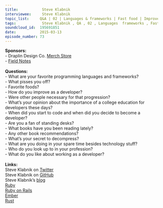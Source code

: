 ```yaml
--- 
title:           Steve Klabnik 
interviewee:     Steve Klabnik 
topic_list:     Q&A | 02 | Languages & frameworks | Fast food | Improve | Mentors | College education | Starting out | Books | Free time | Idols | Developer benefits
tags:            Steve Klabnik , QA , 02 , Languages  frameworks , Fast food , Improve , Mentors , College education , Starting out , Books , Free time , Idols , Developer benefits
soundcloud_id:  195691851
date:           2015-03-13
episode_number: 73
---
```


<p class="show_notes_display"><b>Sponsors:<br></b>- Draplin Design Co. <a rel="nofollow" target="_blank" href="http://draplin.com/merch/">Merch Store</a><br>- <a rel="nofollow" target="_blank" href="http://fieldnotesbrand.com/">Field Notes</a><br><b><br>Questions:</b><br>- What are your favorite programming languages and frameworks?<br>- What pisses you off?<br>- Favorite foods?<br>- How do you improve as a developer?<br>- Were other people necessary for that progression?<br>- What’s your opinion about the importance of a college education for developers these days?<br>- When did you start to code and when did you decide to become a developer?<br>- Are you a fan of standing desks?<br>- What books have you been reading lately?<br>- Any other book recommendations?<br>- What’s your secret to decompress?<br>- What are you doing in your spare time besides technology stuff?<br>- Who do you look up to in your profession?<br>- What do you like about working as a developer?<br><br><b>Links:</b><br>Steve Klabnik on <a rel="nofollow" target="_blank" href="https://twitter.com/steveklabnik">Twitter</a><br>Steve Klabnik on <a rel="nofollow" target="_blank" href="https://github.com/steveklabnik">GitHub</a><br>Steve Klabnik’s <a rel="nofollow" target="_blank" href="http://blog.steveklabnik.com/">blog</a><br><a rel="nofollow" target="_blank" href="http://ruby-doc.org/">Ruby</a><br><a rel="nofollow" target="_blank" href="http://rubyonrails.org/">Ruby on Rails</a><br><a rel="nofollow" target="_blank" href="http://emberjs.com/">Ember</a><br><a rel="nofollow" target="_blank" href="http://www.rust-lang.org/">Rust</a><br></p>

